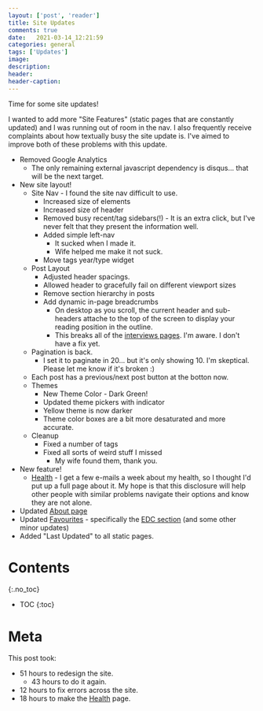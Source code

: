 ```yaml
---
layout: ['post', 'reader']
title: Site Updates
comments: true
date:   2021-03-14_12:21:59 
categories: general
tags: ['Updates']
image:
description:
header:
header-caption:
---
```


Time for some site updates!

I wanted to add more "Site Features" (static pages that are constantly updated) and I was running out of room in the nav. I also frequently receive complaints about how textually busy the site update is. I've aimed to improve both of these problems with this update.

* Removed Google Analytics
  * The only remaining external javascript dependency is disqus... that will be the next target.
* New site layout!
  * Site Nav - I found the site nav difficult to use.
    * Increased size of elements
    * Increased size of header
    * Removed busy recent/tag sidebars(!) - It is an extra click, but I've never felt that they present the information well.
    * Added simple left-nav
      * It sucked when I made it.
      * Wife helped me make it not suck.
    * Move tags year/type widget
  * Post Layout
    * Adjusted header spacings.
    * Allowed header to gracefully fail on different viewport sizes
    * Remove section hierarchy in posts
    * Add dynamic in-page breadcrumbs
      * On desktop as you scroll, the current header and sub-headers attache to the top of the screen to display your reading position in the outline.
      * This breaks all of the [interviews pages](/tags/?year=false#Interviews). I'm aware. I don't have a fix yet.
  * Pagination is back.
    * I set it to paginate in 20... but it's only showing 10. I'm skeptical. Please let me know if it's broken :)
  * Each post has a previous/next post button at the botton now.
  * Themes
    * New Theme Color - Dark Green!
    * Updated theme pickers with indicator
    * Yellow theme is now darker
    * Theme color boxes are a bit more desaturated and more accurate.
  * Cleanup
    * Fixed a number of tags
    * Fixed all sorts of weird stuff I missed
      * My wife found them, thank you.
* New feature!
  * [Health](/Health/) - I get a few e-mails a week about my health, so I thought I'd put up a full page about it. My hope is that this disclosure will help other people with similar problems navigate their options and know they are not alone.
* Updated [About page](/about/)
* Updated [Favourites](/favourites.md) - specifically the [EDC section](/favourites.md#every-day-carry) (and some other minor updates)
* Added "Last Updated" to all static pages.

<!--more-->


# Contents
{:.no_toc}
* TOC
{:toc}

# Meta

This post took:

* 51 hours to redesign the site.
  * 43 hours to do it again.
* 12 hours to fix errors across the site.
* 18 hours to make the [Health](/Health/) page.
